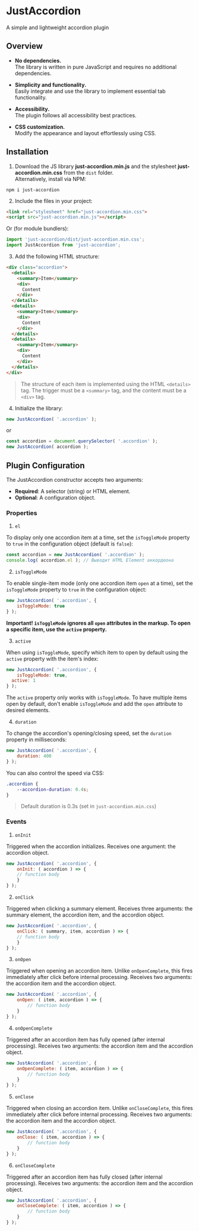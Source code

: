 # JustAccordion

A simple and lightweight accordion plugin

## Overview

+ __No dependencies.__ <br>
The library is written in pure JavaScript and requires no additional dependencies.

+ __Simplicity and functionality.__ <br>
Easily integrate and use the library to implement essential tab functionality.

+ __Accessibility.__ <br>
The plugin follows all accessibility best practices.

+ __CSS customization.__ <br>
Modify the appearance and layout effortlessly using CSS.

## Installation

1. Download the JS library __just-accordion.min.js__ and the stylesheet __just-accordion.min.css__  from the `dist` folder.<br>
Alternatively, install via NPM:

```
npm i just-accordion
```

2. Include the files in your project:

```html
<link rel="stylesheet" href="just-accordion.min.css">
<script src="just-accordion.min.js"></script>
```

Or (for module bundlers): 

```javascript
import 'just-accordion/dist/just-accordion.min.css';
import JustAccordion from 'just-accordion';
```

3. Add the following HTML structure:

```html
<div class="accordion">
  <details>
    <summary>Item</summary>
    <div>
      Content
    </div>
  </details>
  <details>
    <summary>Item</summary>
    <div>
      Content
    </div>
  </details>
  <details>
    <summary>Item</summary>
    <div>
      Content
    </div>
  </details>
</div>
```

> The structure of each item is implemented using the HTML `<details>` tag. The trigger must be a `<summary>` tag, and the content must be a `<div>` tag.

4. Initialize the library:

```javascript
new JustAccordion( '.accordion' );
```

or

```javascript
const accordion = document.querySelector( '.accordion' );
new JustAccordion( accordion );
```

## Plugin Configuration

The JustAccordion constructor accepts two arguments:

* __Required__: A selector (string) or HTML element.
* __Optional__: A configuration object.

### Properties

1. `el`

To display only one accordion item at a time, set the `isToggleMode` property to `true` in the configuration object (default is `false`):

```javascript
const accordion = new JustAccordion( '.accordion' );
console.log( accordion.el ); // Выводит HTML Element аккордеона

```

2. `isToggleMode`

To enable single-item mode (only one accordion item `open` at a time), set the `isToggleMode` property to `true` in the configuration object:

```javascript
new JustAccordion( '.accordion', {
	isToggleMode: true
} );
```

__Important! `isToggleMode` ignores all `open` attributes in the markup. To open a specific item, use the `active` property.__

3. `active`

When using `isToggleMode`, specify which item to open by default using the `active` property with the item's index:

```javascript
new JustAccordion( '.accordion', {
	isToggleMode: true,
  active: 1
} );
```

The `active` property only works with `isToggleMode`. To have multiple items open by default, don't enable `isToggleMode` and add the `open` attribute to desired elements.

4. `duration`

To change the accordion's opening/closing speed, set the `duration` property in milliseconds:

```javascript
new JustAccordion( '.accordion', {
	duration: 400
} );
```

You can also control the speed via CSS:

```css
.accordion {
	--accordion-duration: 0.4s;
}
```

> Default duration is 0.3s (set in `just-accordion.min.css`)

### Events

1. `onInit`

Triggered when the accordion initializes. Receives one argument: the accordion object.

```javascript
new JustAccordion( '.accordion', {
	onInit: ( accordion ) => {
    // function body
	}
} );
```

2. `onClick`

Triggered when clicking a summary element. Receives three arguments: the summary element, the accordion item, and the accordion object.

```javascript
new JustAccordion( '.accordion', {
	onClick: ( summary, item, accordion ) => {
    // function body
	}
} );
```

3. `onOpen`

Triggered when opening an accordion item. Unlike `onOpenComplete`, this fires immediately after click before internal processing. Receives two arguments: the accordion item and the accordion object.

```javascript
new JustAccordion( '.accordion', {
	onOpen: ( item, accordion ) => {
		// function body
	}
} );
```

4. `onOpenComplete`

Triggered after an accordion item has fully opened (after internal processing). Receives two arguments: the accordion item and the accordion object.

```javascript
new JustAccordion( '.accordion', {
	onOpenComplete: ( item, accordion ) => {
		// function body
	}
} );
```

5. `onClose`

Triggered when closing an accordion item. Unlike `onCloseComplete`, this fires immediately after click before internal processing. Receives two arguments: the accordion item and the accordion object.

```javascript
new JustAccordion( '.accordion', {
	onClose: ( item, accordion ) => {
		// function body
	}
} );
```

6. `onCloseComplete`

Triggered after an accordion item has fully closed (after internal processing). Receives two arguments: the accordion item and the accordion object.

```javascript
new JustAccordion( '.accordion', {
	onCloseComplete: ( item, accordion ) => {
		// function body
	}
} );
```